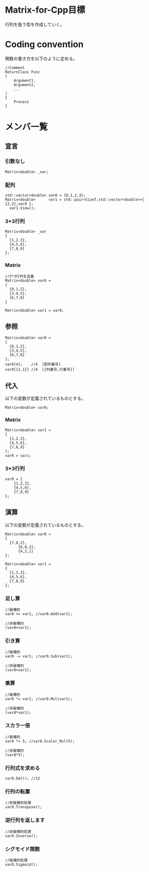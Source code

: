 # Matrix-for-Cpp目標
行列を扱う型を作成していく。

# Coding convention
関数の書き方を以下のように定める。
    
    //Comment
    ReturnClass Func
    (
        Argument1,
        Argument2,
        ...
    )
    {
        Process
    }

# メンバ一覧
## 宣言
### 引数なし
    Matrix<double> _var;
### 配列
    std::vector<double> var0 = {0,1,2,3};
    Matrix<double>      var1 = std::pair<SizeT,std::vector<double>>{ {2,2},var0 };
	  var1.View();
### 3*3行列
    Matrix<double> _var
    {
      {1,2,3},
      {4,5,6},
      {7,8,9}
    };
### Matrix
    //3*3行列を定義
    Matrix<double> var0 =
    {
      {0,1,2},
      {3,4,5},
      {6,7,8}
    }
    
    Matrix<double> var1 = var0;
## 参照
    Matrix<double> var0 =
    {
      {0,1,2},
      {3,4,5},
      {6,7,8}
    };
    var0[4];    //4  [配列番号]
    var0[{1,1}] //4  [{列番号,行番号}]
## 代入
以下の変数が定義されているものとする。

    Matrix<double> var0;

### Matrix
    Matrix<double> var1 =
    {
      {1,2,3},
      {4,5,6},
      {7,8,9}
    };
    var0 = var1;
### 3*3行列
    var0 = {
        {1,2,3},
        {4,5,6},
        {7,8,9}
    }; 
## 演算
以下の変数が定義されているものとする。
    
    Matrix<double> var0 = 
    {
      {7,8,2},
		  {6,0,2},
		  {4,2,1}
    };
    
    Matrix<double> var1 =
    {
      {1,2,3},
      {4,5,6},
      {7,8,9}
    };
    
### 足し算
    //破壊的
    var0 += var1; //var0.Add(var1);
    
    //非破壊的
    (var0+var1);
    
### 引き算
    //破壊的
    var0 -= var1; //var0.Sub(var1);
    
    //非破壊的
    (var0+var1);
    
### 乗算
    //破壊的
    var0 *= var1; //var0.Mul(var1);
    
    //非破壊的
    (var0*var1);
    
### スカラー倍
    //破壊的
    var0 *= 5; //var0.Scalar_Mul(5);
    
    //非破壊的
    (var0*5);
    
### 行列式を求める
    var0.Det(); //12
    
### 行列の転置
    //非破壊的処理
    var0.Transpose();
    
### 逆行列を返します
    //非破壊的処理
    var0.Inverse();
    
### シグモイド関数
    //破壊的処理
    var0.Sigmoid();

